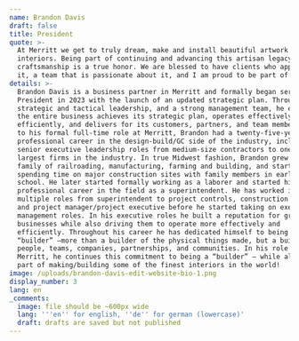 ```yaml
---
name: Brandon Davis
draft: false
title: President
quote: >-
  At Merritt we get to truly dream, make and install beautiful artwork with our
  interiors. Being part of continuing and advancing this artisan legacy of fine
  craftsmanship is a true honor. We are blessed to have clients who appreciate
  it, a team that is passionate about it, and I am proud to be part of it.
details: >-
  Brandon Davis is a business partner in Merritt and formally began serving as
  President in 2023 with the launch of an updated strategic plan. Through
  strategic and tactical leadership, and a strong management team, he ensures
  the entire business achieves its strategic plan, operates effectively and
  efficiently, and delivers for its customers, partners, and team members. Prior
  to his formal full-time role at Merritt, Brandon had a twenty-five-year
  professional career in the design-build/GC side of the industry, including
  senior executive leadership roles from medium-size contractors to one of the
  largest firms in the industry. In true Midwest fashion, Brandon grew up in a
  family of railroading, manufacturing, farming and building, and started
  spending time on major construction sites with family members in early high
  school. He later started formally working as a laborer and started his
  professional career in the field as a superintendent. He has worked in
  multiple roles from superintendent to project controls, construction manager,
  and project manager/project executive before he started taking on executive
  management roles. In his executive roles he built a reputation for growing
  businesses while also driving them to operate more effectively and
  efficiently. Throughout his career he has dedicated himself to being a
  “builder” –more than a builder of the physical things made, but a builder of
  people, teams, companies, partnerships, and communities. In his role at
  Merritt, he continues this commitment to being a “builder” – while also being
  part of making/building some of the finest interiors in the world!
image: /uploads/brandon-davis-edit-website-bio-1.png
display_number: 3
lang: en
_comments:
  image: file should be ~600px wide
  lang: '''en'' for english, ''de'' for german (lowercase)'
  draft: drafts are saved but not published
---
```

